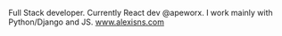 Full Stack developer. 
Currently React dev @apeworx.
I work mainly with Python/Django and JS.
www.alexisns.com
